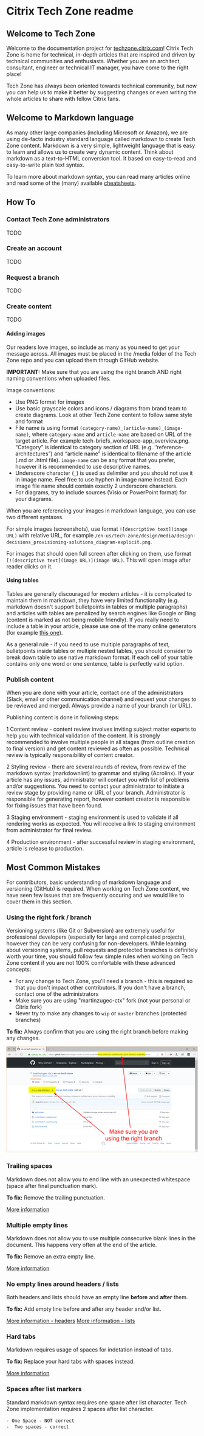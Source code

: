 # Citrix Tech Zone readme

## Welcome to Tech Zone

Welcome to the documentation project for [techzone.citrix.com](https://techzone.citrix.come)! Citrix Tech Zone is home for technical, in-depth articles that are inspired and driven by technical communities and enthusiasts. Whether you are an architect, consultant, engineer or technical IT manager, you have come to the right place!

Tech Zone has always been oriented towards technical community, but now you can help us to make it better by suggesting changes or even writing the whole articles to share with fellow Citrix fans.

## Welcome to Markdown language

As many other large companies (including Microsoft or Amazon), we are using de-facto industry standard language called markdown to create Tech Zone content. Markdown is a very simple, lightweight language that is easy to learn and allows us to create very dynamic content. Think about markdown as a text-to-HTML conversion tool. It based on easy-to-read and easy-to-write plain text syntax.

To learn more about markdown syntax, you can read many articles online and read some of the (many) available [cheatsheets](https://github.com/adam-p/markdown-here/wiki/Markdown-Cheatsheet).

## How To

### Contact Tech Zone administrators

TODO

### Create an account

TODO

### Request a branch

TODO

### Create content

TODO

#### Adding images

Our readers love images, so include as many as you need to get your message across. All images must be placed in the /media folder of the Tech Zone repo and you can upload them through GitHub website.

**IMPORTANT:** Make sure that you are using the right branch AND right naming conventions when uploaded files.

Image conventions:

*  Use PNG format for images
*  Use basic grayscale colors and icons / diagrams from brand team to create diagrams. Look at other Tech Zone content to follow same style and format
*  File name is using format `(category-name)_(article-name)_(image-name)`, where `category-name` and `article-name` are based on URL of the target article. For example tech-briefs_workspace-app_overview.png. “Category” is identical to category section of URL (e.g. ‘’reference-architectures”) and “article name” is identical to filename of the article (.md or .html file). `image-name` can be any format that you prefer, however it is recommended to use descriptive names.
*  Underscore character (`_`) is used as delimiter and you should not use it in image name. Feel free to use hyphen in image name instead. Each image file name should contain exactly 2 underscore characters.
*  For diagrams, try to include sources (Visio or PowerPoint format) for your diagrams.

When you are referencing your images in markdown language, you can use two different syntaxes.

For simple images (screenshots), use format `![descriptive text](image URL)` with relative URL, for example `/en-us/tech-zone/design/media/design-decisions_provisioning-solutions_diagram-explicit.png`.

For images that should open full screen after clicking on them, use format `[![descriptive text](image URL)](image URL)`. This will open image after reader clicks on it.

#### Using tables

Tables are generally discouraged for modern articles - it is complicated to maintain them in markdown, they have very limited functionality (e.g. markdown doesn't support bulletpoints in tables or multiple paragraphs) and articles with tables are penalized by search engines like Google or Bing (content is marked as not being mobile friendly). If you really need to include a table in your article, please use one of the many online generators (for example [this one](https://www.tablesgenerator.com/markdown_tables)).

As a general rule - if you need to use multiple paragraphs of text, bulletpoints inside tables or multiple nested tables, you should consider to break down table to use native markdown format. If each cell of your table contains only one word or one sentence, table is perfectly valid option.

### Publish content

When you are done with your article, contact one of the administrators (Slack, email or other communication channel) and request your changes to be reviewed and merged. Always provide a name of your branch (or URL).

Publishing content is done in following steps:

1  Content review - content review involves inviting subject matter experts to help you with technical validation of the content. It is strongly recommended to involve multiple people in all stages (from outline creation to final version) and get content reviewed as often as possible. Technical review is typically responsibility of content creator.

2  Styling review - there are several rounds of review, from review of the markdown syntax (markdownlint) to grammar and styling (Acrolinx). If your article has any issues, administrator will contact you with list of problems and/or suggestions. You need to contact your administrator to initiate a review stage by providing name or URL of your branch. Administrator is responsible for generating report, however content creator is responsible for fixing issues that have been found.

3  Staging environment - staging environment is used to validate if all rendering works as expected. You will receive a link to staging environment from administrator for final review.

4  Production environment - after successful review in staging environment, article is release to production.

## Most Common Mistakes

For contributors, basic understanding of markdown language and versioning (GitHub) is required. When working on Tech Zone content, we have seen few issues that are frequently occuring and we would like to cover them in this section.

### Using the right fork / branch

Versioning systems (like Git or Subversion) are extremely useful for professional developers (especially for large and complicated projects), however they can be very confusing for non-developers. While learning about versioning systems, pull requests and protected branches is definitely worth your time, you should follow few simple rules when working on Tech Zone content if you are not 100% comfortable with these advanced concepts:

*  For any change to Tech Zone, you'll need a branch - this is required so that you don't impact other contributors. If you don't have a branch, contact one of the administrators
*  Make sure you are using "martinzugec-ctx" fork (not your personal or Citrix fork)
*  Never try to make any changes to `wip` or `master` branches (protected branches)

**To fix:** Always confirm that you are using the right branch before making any changes.

![Finding Branch](/_readme/readme_branch.png)

### Trailing spaces

Markdown does not allow you to end line with an unexpected whitespace (space after final punctuation mark).

**To fix:** Remove the trailing punctuation.

[More information](https://github.com/DavidAnson/markdownlint/blob/v0.17.0/doc/Rules.md#md009)

### Multiple empty lines

Markdown does not allow you to use multiple consecurive blank lines in the document. This happens very often at the end of the article.

**To fix:** Remove an extra empty line.

[More information](https://github.com/DavidAnson/markdownlint/blob/v0.17.0/doc/Rules.md#md012)

### No empty lines around headers / lists

Both headers and lists should have an empty line **before** and **after** them.

**To fix:** Add empty line before and after any header and/or list.

[More information - headers](https://github.com/DavidAnson/markdownlint/blob/v0.17.0/doc/Rules.md#md022)
[More information - lists](https://github.com/DavidAnson/markdownlint/blob/v0.17.0/doc/Rules.md#md032)

### Hard tabs

Markdown requires usage of spaces for indetation instead of tabs.

**To fix:** Replace your hard tabs with spaces instead.

[More information](https://github.com/DavidAnson/markdownlint/blob/v0.17.0/doc/Rules.md#md010)

### Spaces after list markers

Standard markdown syntax requires one space after list character. Tech Zone implementation requires 2 spaces after list character.

    - One Space - NOT correct
    -  Two spaces - correct
